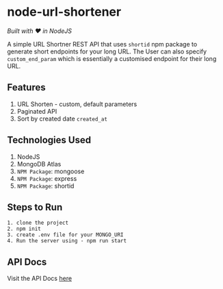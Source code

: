 # node-url-shortener

<i>Built with :heart: in NodeJS</i>

A simple URL Shortner REST API that uses `shortid` npm package to generate short endpoints for your long URL. The User can also specify `custom_end_param` which is essentially a customised endpoint for their long URL.

## Features

1. URL Shorten - custom, default parameters
2. Paginated API
3. Sort by created date `created_at`

## Technologies Used

1. NodeJS
2. MongoDB Atlas
3. `NPM Package`: mongoose
4. `NPM Package`: express
5. `NPM Package`: shortid

## Steps to Run

```
1. clone the project
2. npm init
3. create .env file for your MONGO_URI
4. Run the server using - npm run start
```

## API Docs

Visit the API Docs [here](https://documenter.getpostman.com/view/14800951/2s7Z12F3fE)
